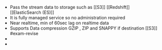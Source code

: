 - Pass the stream data to storage such as [[S3]] [[Redshift]] [[ElasticSearch (ES)]]
- It is fully managed service so no administration required
- Near realtime,  min of 60sec lag on realtime data
- Supports Data compression GZIP , ZIP and SNAPPY if destination [[S3]] #exam-revise
-
-